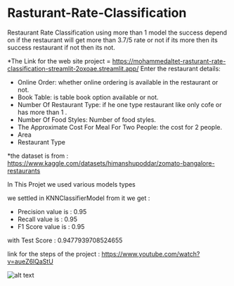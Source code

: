 # Rasturant-Rate-Classification
Restaurant Rate Classification using more than 1 model the success depend on if the restaurant will get more than 3.7/5 rate or not if its more then its success restaurant if not then its not.

*The Link for the web site project = https://mohammedaltet-rasturant-rate-classification-streamlit-2oxoae.streamlit.app/
Enter the restaurant details:

- Online Order: whether online ordering is available in the restaurant or not.
- Book Table: is table book option available or not.
- Number Of Restaurant Type: if he one type restaurant like only cofe or has more than 1 .
- Number Of Food Styles: Number of food styles.
- The Approximate Cost For Meal For Two People: the cost for 2 people.
- Area
- Restaurant Type

*the dataset is from : https://www.kaggle.com/datasets/himanshupoddar/zomato-bangalore-restaurants

In This Projet we used various models types 

we settled in KNNClassifierModel from it we get : 

- Precision value is  : 0.95
- Recall value is  : 0.95
- F1 Score value is  : 0.95

with Test Score : 0.9477939708524655


link for the steps of the project : https://www.youtube.com/watch?v=aueZ6lQaStU

![alt text](https://techstory.in/wp-content/uploads/2022/02/Zomato.jpg)
